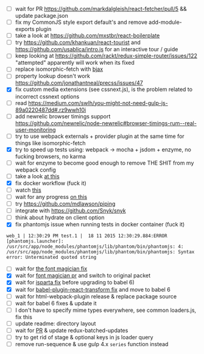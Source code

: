 - [ ] wait for PR https://github.com/markdalgleish/react-fetcher/pull/5 && update package.json
- [ ] fix my CommonJS style export default's and remove add-module-exports plugin
- [ ] take a look at https://github.com/mxstbr/react-boilerplate
- [ ] try https://github.com/khankuan/react-tourist and https://github.com/usablica/intro.js for an interactive tour / guide
- [ ] keep looking at https://github.com/rackt/redux-simple-router/issues/122 "attempted" apparently will work when its fixed
- [ ] replace isomorphic-fetch with [bjax](https://github.com/gitterHQ/bjax)
- [ ] property lookup doesn't work https://github.com/jonathantneal/precss/issues/47
- [x] fix custom media extensions (see cssnext.js), is the problem related to incorrect cssnext options
- [ ] read https://medium.com/swlh/you-might-not-need-gulp-js-89a0220487dd#.rz9wwh10i
- [ ] add newrelic browser timings support https://github.com/newrelic/node-newrelic#browser-timings-rum--real-user-monitoring
- [ ] try to use webpack externals + provider plugin at the same time for things like isomorphic-fetch
- [x] try to speed up tests using: webpack -> mocha + jsdom + enzyme, no fucking browsers, no karma
- [ ] wait for enzyme to become good enough to remove THE SHIT from my webpack config
- [ ] take a look [at this](https://github.com/rstacruz/mocha-jsdom)
- [x] fix docker workflow (fuck it)
- [ ] watch [this](https://github.com/pgte/nock/issues/150)
- [ ] wait for any progress [on this](https://github.com/pgte/nock/issues/409)
- [ ] try https://github.com/mdlawson/piping
- [ ] integrate with https://github.com/Snyk/snyk
- [ ] think about hydrate on client option
- [x] fix phantomjs issue when running tests in docker container (fuck it)

```
web_1 | 12:30:29 PM test.1 |  18 11 2015 12:30:29.884:ERROR [phantomjs.launcher]: /usr/src/app/node_modules/phantomjs/lib/phantom/bin/phantomjs: 4: /usr/src/app/node_modules/phantomjs/lib/phantom/bin/phantomjs: Syntax error: Unterminated quoted string
```

- [ ] wait for [the font magician fix](https://github.com/jonathantneal/postcss-font-magician/issues/9)
- [x] wait for [font magician pr](https://github.com/jonathantneal/postcss-font-magician/pull/7) and switch to original packet
- [x] wait for [isparta fix](https://github.com/douglasduteil/isparta/issues/81) before upgrading to babel 6)
- [x] wait for [babel-plugin-react-transform fix](https://github.com/gaearon/babel-plugin-react-transform/issues/46) and move to babel 6
- [ ] wait for html-webpack-plugin release & replace package source
- [ ] wait for babel 6 fixes & update it
- [ ] I don't have to specify mime types everywhere, see common loaders.js, fix this
- [ ] update readme: directory layout
- [ ] wait for [PR](https://github.com/acdlite/redux-batched-updates/pull/3) & update redux-batched-updates
- [ ] try to get rid of stage & optional keys in js loader query
- [ ] remove run-sequence & use gulp 4.x `series` function instead
